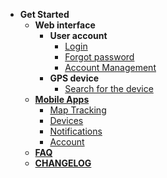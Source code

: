 
- **Get Started**
     - **Web interface**
          - **User account** 
               - [Login](modules/web-interface/users/login/)
               - [Forgot password](modules/web-interface/users/forget-password/)
               - [Account Management](modules/web-interface/users/account-management/)
          - **GPS device** 
               - [Search for the device](modules/web-interface/devices/search-device/)
               <!-- - [Thêm thiết bị](vi/modules/web-interface/devices/add-device/)
               - [Sửa thiết bị ](vi/modules/web-interface/devices/edit-device/)
               - [Xóa thiết bị ](vi/modules/web-interface/devices/delete-device/)
               - [Các chức năng khác](vi/modules/web-interface/devices/equipment-management/)
               - [Quản lý gửi lệnh ](vi/modules/web-interface/devices/send-the-device-command/)
               - [Quản lý nhóm thiết bị](vi/modules/web-interface/devices/equipment-group/)
               - [Quản lý lái xe](vi/modules/web-interface/devices/driver/)

               - [User Account](modules/web-interface/users/)
               - [Devices and Setting](modules/web-interface/devices/)
               - [Tracking](modules/web-interface/tracking/)
               - [Reports](modules/web-interface/reports/) -->
     - [**Mobile Apps**](modules/mobile-apps/)
          - [Map Tracking](modules/mobile-apps/map/)
          - [Devices](modules/mobile-apps/devices/)
          - [Notifications](modules/mobile-apps/notifications/)
          - [Account](modules/mobile-apps/account/)
     - [**FAQ**](modules/faq/)
     - [**CHANGELOG**](CHANGELOG)
